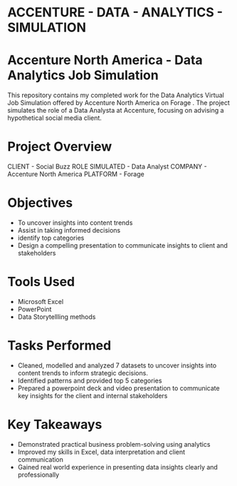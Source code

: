 # ACCENTURE - DATA - ANALYTICS - SIMULATION

# Accenture North America - Data Analytics Job Simulation
This repository contains my completed work for the Data Analytics Virtual Job Simulation offered by Accenture North America on Forage . The project simulates the role of a Data Analysta at Accenture, focusing on advising a hypothetical social media client.

# Project Overview
CLIENT - Social Buzz 
ROLE SIMULATED - Data Analyst
COMPANY - Accenture North America
PLATFORM - Forage

# Objectives
- To uncover insights into content trends
- Assist in taking informed decisions
- identify top categories
- Design a compelling presentation to communicate insights to client and stakeholders

# Tools Used
- Microsoft Excel
- PowerPoint
- Data Storytellling methods

# Tasks Performed
- Cleaned, modelled and analyzed 7 datasets to uncover insights into content trends to inform strategic decisions.
- Identified patterns and provided top 5 categories
- Prepared a powerpoint deck and video presentation to communicate key insights for the client and internal stakeholders

# Key Takeaways
- Demonstrated practical business problem-solving using analytics
- Improved my skills in Excel, data interpretation and client communication
- Gained real world experience in presenting data insights clearly and professionally
